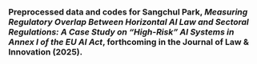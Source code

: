 ### Preprocessed data and codes for Sangchul Park, _Measuring Regulatory Overlap Between Horizontal AI Law and Sectoral Regulations: A Case Study on “High-Risk” AI Systems in Annex I of the EU AI Act_, forthcoming in the Journal of Law & Innovation (2025).
